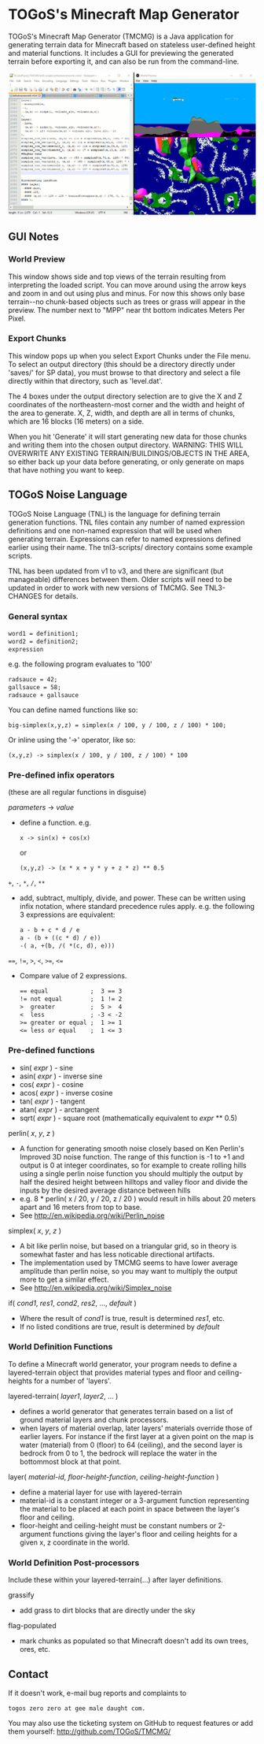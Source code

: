 # TOGoS's Minecraft Map Generator

TOGoS's Minecraft Map Generator (TMCMG) is a Java application for
generating terrain data for Minecraft based on stateless user-defined
height and material functions.  It includes a GUI for previewing
the generated terrain before exporting it, and can also be run from
the command-line.

![This is how we edit the generators.  Notepad++ not included.](doc/editing.png)



## GUI Notes
### World Preview

This window shows side and top views of the terrain resulting from
interpreting the loaded script.  You can move around using the arrow
keys and zoom in and out using plus and minus.  For now this shows
only base terrain--no chunk-based objects such as trees or grass will
appear in the preview.  The number next to "MPP" near tht bottom
indicates Meters Per Pixel.



### Export Chunks

This window pops up when you select Export Chunks under the File menu.
To select an output directory (this should be a directory directly
under 'saves/' for SP data), you must browse to that directory and
select a file directly within that directory, such as 'level.dat'.

The 4 boxes under the output directory selection are to give the
X and Z coordinates of the northeastern-most corner and the width and
height of the area to generate.  X, Z, width, and depth are all in terms
of chunks, which are 16 blocks (16 meters) on a side.

When you hit 'Generate' it will start generating new data for
those chunks and writing them into the chosen output directory.
WARNING: THIS WILL OVERWRITE ANY EXISTING TERRAIN/BUILDINGS/OBJECTS
IN THE AREA, so either back up your data before generating, or only generate
on maps that have nothing you want to keep.



## TOGoS Noise Language

TOGoS Noise Language (TNL) is the language for defining terrain
generation functions.  TNL files contain any number of named expression
definitions and one non-named expression that will be used when generating
terrain.  Expressions can refer to named expressions defined earlier using
their name.  The tnl3-scripts/ directory contains some example scripts.

TNL has been updated from v1 to v3, and there are significant (but
manageable) differences between them.  Older scripts will need to
be updated in order to work with new versions of TMCMG.
See TNL3-CHANGES for details.



### General syntax

    word1 = definition1;
    word2 = definition2;
    expression

e.g.  the following program evaluates to '100'

    radsauce = 42;
    gallsauce = 58;
    radsauce + gallsauce

You can define named functions like so:

    big-simplex(x,y,z) = simplex(x / 100, y / 100, z / 100) * 100; 
  
Or inline using the '->' operator, like so:

    (x,y,z) -> simplex(x / 100, y / 100, z / 100) * 100



### Pre-defined infix operators

(these are all regular functions in disguise) 

_parameters_ -> _value_
  - define a function. e.g.
    
        x -> sin(x) + cos(x)
    
    or
    
        (x,y,z) -> (x * x + y * y + z * z) ** 0.5

```+```, ```-```, ```*```, ```/```, ```**```

  - add, subtract, multiply, divide, and power.
    These can be written using infix notation, where
    standard precedence rules apply.  e.g.  the following 3
    expressions are equivalent:
    
        a - b + c * d / e
        a - (b + ((c * d) / e))
        -( a, +(b, /( *(c, d), e)))

```==```, ```!=```, ```>```, ```<```, ```>=```, ```<=```

  - Compare value of 2 expressions.
    
        == equal            ;  3 == 3
        != not equal        ;  1 != 2
        >  greater          ;  5 >  4
        <  less             ; -3 < -2
        >= greater or equal ;  1 >= 1
        <= less or equal    ;  1 <= 3



### Pre-defined functions

  - sin( _expr_ ) - sine
  - asin( _expr_ ) - inverse sine
  - cos( _expr_ ) - cosine
  - acos( _expr_ ) - inverse cosine
  - tan( _expr_ ) - tangent
  - atan( _expr_ ) - arctangent
  - sqrt( _expr_ ) - square root (mathematically equivalent to _expr_ ** 0.5)

perlin( _x_, _y_, _z_ )
  - A function for generating smooth noise closely based on Ken Perlin's
    Improved 3D noise function.  The range of this function is -1 to +1
    and output is 0 at integer coordinates, so for example to create
    rolling hills using a single perlin noise function you should multiply
    the output by half the desired height between hilltops and valley floor
    and divide the inputs by the desired average distance between hills
  - e.g. 8 * perlin( x / 20, y / 20, z / 20 )
    would result in hills about 20 meters apart and 16 meters from top to
    base.
  - See http://en.wikipedia.org/wiki/Perlin_noise

simplex( _x_, _y_, _z_ )
  - A bit like perlin noise, but based on a triangular grid, so in
    theory is somewhat faster and has less noticable directional artifacts.
  - The implementation used by TMCMG seems to have lower average amplitude
    than perlin noise, so you may want to multiply the output more to get
    a similar effect.
  - See http://en.wikipedia.org/wiki/Simplex_noise

if( _cond1_, _res1_, _cond2_, _res2_, ..., _default_ )
  - Where the result of _cond1_ is true, result is determined _res1_, etc.
  - If no listed conditions are true, result is determined by _default_

### World Definition Functions

To define a Minecraft world generator, your program needs to define
a layered-terrain object that provides material types and floor and
ceiling-heights for a number of 'layers'. 

layered-terrain( _layer1_, _layer2_, ... )
  - defines a world generator that generates terrain based on a list
    of ground material layers and chunk processors.
  - when layers of material overlap, later layers' materials override
    those of earlier layers.  For instance if the first layer at a given
    point on the map is water (material) from 0 (floor) to 64 (ceiling),
    and the second layer is bedrock from 0 to 1, the bedrock will
    replace the water in the bottommost block at that point.

layer( _material-id_, _floor-height-function_, _ceiling-height-function_ )
  - define a material layer for use with layered-terrain
  - material-id is a constant integer or a 3-argument function
    representing the material to be placed at each point in space
    between the layer's floor and ceiling.
  - floor-height and ceiling-height must be constant numbers or
    2-argument functions giving the layer's floor and ceiling heights
    for a given x, z coordinate in the world.

### World Definition Post-processors

Include these within your layered-terrain(...) after layer definitions.

grassify
  - add grass to dirt blocks that are directly under the sky

flag-populated
  - mark chunks as populated so that Minecraft doesn't add its own trees,
    ores, etc.



## Contact

If it doesn't work, e-mail bug reports and complaints to

    togos zero zero at gee male daught com.

You may also use the ticketing system on GitHub to request
features or add them yourself: http://github.com/TOGoS/TMCMG/
